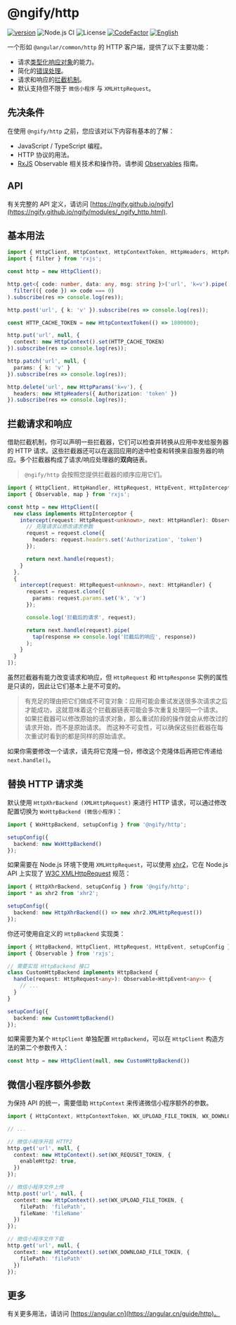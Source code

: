 # @ngify/http

[![version](https://img.shields.io/npm/v/@ngify/http/latest.svg)](https://www.npmjs.com/package/@ngify/http)
![Node.js CI](https://github.com/ngify/ngify/workflows/Node.js%20CI/badge.svg)
![License](https://img.shields.io/badge/License-MIT-blue.svg)
[![CodeFactor](https://www.codefactor.io/repository/github/ngify/ngify/badge)](https://www.codefactor.io/repository/github/ngify/ngify)
[![English](https://img.shields.io/static/v1?label=English&message=en-US&color=212121)](https://github.com/ngify/ngify/blob/main/packages/http/README.md)

一个形如 `@angular/common/http` 的 HTTP 客户端，提供了以下主要功能：

- 请求[类型化响应对象](https://angular.cn/guide/http#typed-response)的能力。
- 简化的[错误处理](https://angular.cn/guide/http#error-handling)。
- 请求和响应的[拦截机制](https://angular.cn/guide/http#intercepting-requests-and-responses)。
- 默认支持但不限于 `微信小程序` 与 `XMLHttpRequest`。

## 先决条件

在使用 `@ngify/http` 之前，您应该对以下内容有基本的了解：

- JavaScript / TypeScript 编程。
- HTTP 协议的用法。
- [RxJS](https://rxjs.dev/guide/overview) Observable 相关技术和操作符。请参阅 [Observables](https://angular.cn/guide/observables) 指南。

## API

有关完整的 API 定义，请访问 [https://ngify.github.io/ngify](https://ngify.github.io/ngify/modules/_ngify_http.html).

## 基本用法

```ts
import { HttpClient, HttpContext, HttpContextToken, HttpHeaders, HttpParams } from '@ngify/http';
import { filter } from 'rxjs';

const http = new HttpClient();

http.get<{ code: number, data: any, msg: string }>('url', 'k=v').pipe(
  filter(({ code }) => code === 0)
).subscribe(res => console.log(res));

http.post('url', { k: 'v' }).subscribe(res => console.log(res));

const HTTP_CACHE_TOKEN = new HttpContextToken(() => 1800000);

http.put('url', null, {
  context: new HttpContext().set(HTTP_CACHE_TOKEN)
}).subscribe(res => console.log(res));

http.patch('url', null, {
  params: { k: 'v' }
}).subscribe(res => console.log(res));

http.delete('url', new HttpParams('k=v'), {
  headers: new HttpHeaders({ Authorization: 'token' })
}).subscribe(res => console.log(res));
```

## 拦截请求和响应

借助拦截机制，你可以声明一些拦截器，它们可以检查并转换从应用中发给服务器的 HTTP 请求。这些拦截器还可以在返回应用的途中检查和转换来自服务器的响应。多个拦截器构成了请求/响应处理器的**双向**链表。

> `@ngify/http` 会按照您提供拦截器的顺序应用它们。

```ts
import { HttpClient, HttpHandler, HttpRequest, HttpEvent, HttpInterceptor } from '@ngify/http';
import { Observable, map } from 'rxjs';

const http = new HttpClient([
  new class implements HttpInterceptor {
    intercept(request: HttpRequest<unknown>, next: HttpHandler): Observable<HttpEvent<unknown>> {
      // 克隆请求以修改请求参数
      request = request.clone({
        headers: request.headers.set('Authorization', 'token')
      });

      return next.handle(request);
    }
  },
  {
    intercept(request: HttpRequest<unknown>, next: HttpHandler) {
      request = request.clone({
        params: request.params.set('k', 'v')
      });

      console.log('拦截后的请求', request);

      return next.handle(request).pipe(
        tap(response => console.log('拦截后的响应', response))
      );
    }
  }
]);
```

虽然拦截器有能力改变请求和响应，但 `HttpRequest` 和 `HttpResponse` 实例的属性是只读的，因此让它们基本上是不可变的。

> 有充足的理由把它们做成不可变对象：应用可能会重试发送很多次请求之后才能成功，这就意味着这个拦截器链表可能会多次重复处理同一个请求。
如果拦截器可以修改原始的请求对象，那么重试阶段的操作就会从修改过的请求开始，而不是原始请求。
而这种不可变性，可以确保这些拦截器在每次重试时看到的都是同样的原始请求。

如果你需要修改一个请求，请先将它克隆一份，修改这个克隆体后再把它传递给 `next.handle()`。

## 替换 HTTP 请求类

默认使用 `HttpXhrBackend (XMLHttpRequest)` 来进行 HTTP 请求，可以通过修改配置切换为 `WxHttpBackend (微信小程序)`：

```ts
import { WxHttpBackend, setupConfig } from '@ngify/http';

setupConfig({
  backend: new WxHttpBackend()
});
```

如果需要在 Node.js 环境下使用 `XMLHttpRequest`，可以使用 [xhr2](https://www.npmjs.com/package/xhr2)，它在 Node.js API 上实现了 [W3C XMLHttpRequest](https://www.w3.org/TR/XMLHttpRequest/) 规范：

```ts
import { HttpXhrBackend, setupConfig } from '@ngify/http';
import * as xhr2 from 'xhr2';

setupConfig({
  backend: new HttpXhrBackend(() => new xhr2.XMLHttpRequest())
});
```

你还可使用自定义的 `HttpBackend` 实现类：

```ts
import { HttpBackend, HttpClient, HttpRequest, HttpEvent, setupConfig } from '@ngify/http';
import { Observable } from 'rxjs';

// 需要实现 HttpBackend 接口
class CustomHttpBackend implements HttpBackend {
  handle(request: HttpRequest<any>): Observable<HttpEvent<any>> {
    // ...
  }
}

setupConfig({
  backend: new CustomHttpBackend()
});
```

如果需要为某个 `HttpClient` 单独配置 `HttpBackend`，可以在 `HttpClient` 构造方法的第二个参数传入：

```ts
const http = new HttpClient(null, new CustomHttpBackend())
```

## 微信小程序额外参数

为保持 API 的统一，需要借助 `HttpContext` 来传递微信小程序额外的参数。

```ts
import { HttpContext, HttpContextToken, WX_UPLOAD_FILE_TOKEN, WX_DOWNLOAD_FILE_TOKEN, WX_REQUSET_TOKEN } from '@ngify/http';

// ...

// 微信小程序开启 HTTP2
http.get('url', null, {
  context: new HttpContext().set(WX_REQUSET_TOKEN, {
    enableHttp2: true,
  })
});

// 微信小程序文件上传
http.post('url', null, {
  context: new HttpContext().set(WX_UPLOAD_FILE_TOKEN, {
    filePath: 'filePath',
    fileName: 'fileName'
  })
});

// 微信小程序文件下载
http.get('url', null, {
  context: new HttpContext().set(WX_DOWNLOAD_FILE_TOKEN, {
    filePath: 'filePath'
  })
});
```

## 更多

有关更多用法，请访问 [https://angular.cn](https://angular.cn/guide/http)。
